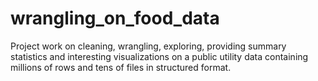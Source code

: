 # wrangling_on_food_data
Project work on cleaning, wrangling, exploring, providing summary statistics and interesting visualizations on a public utility data containing millions of rows and tens of files in structured format.
